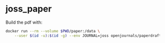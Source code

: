 # joss_paper

Build the pdf with:

```bash
docker run --rm --volume $PWD/paper:/data \
    --user $(id -u):$(id -g) --env JOURNAL=joss openjournals/paperdraft
```
